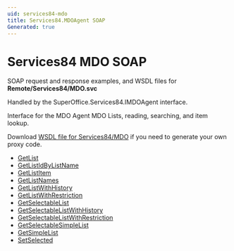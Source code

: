 ```yaml
---
uid: services84-mdo
title: Services84.MDOAgent SOAP
Generated: true
---
```


# Services84 MDO SOAP

SOAP request and response examples, and WSDL files for **Remote/Services84/MDO.svc**

Handled by the <see cref="T:SuperOffice.Services84.IMDOAgent">SuperOffice.Services84.IMDOAgent</see> interface.

Interface for the MDO Agent
MDO Lists, reading, searching, and item lookup.

Download [WSDL file for Services84/MDO](../Services84-MDO.md) if you need to generate your own proxy code.

* [GetList](GetList.md)
* [GetListIdByListName](GetListIdByListName.md)
* [GetListItem](GetListItem.md)
* [GetListNames](GetListNames.md)
* [GetListWithHistory](GetListWithHistory.md)
* [GetListWithRestriction](GetListWithRestriction.md)
* [GetSelectableList](GetSelectableList.md)
* [GetSelectableListWithHistory](GetSelectableListWithHistory.md)
* [GetSelectableListWithRestriction](GetSelectableListWithRestriction.md)
* [GetSelectableSimpleList](GetSelectableSimpleList.md)
* [GetSimpleList](GetSimpleList.md)
* [SetSelected](SetSelected.md)
